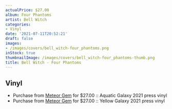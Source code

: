 ```yaml
---
actualPrice: $27.00
album: Four Phantoms
artist: Bell Witch
categories:
- Vinyl
date: '2021-07-11T20:52:21'
draft: false
images:
- /images/covers/bell_witch-four_phantoms.png
inStock: true
thumbnailImage: /images/covers/bell_witch-four_phantoms-thumb.png
title: Bell Witch - Four Phantoms
---
```


## Vinyl
* Purchase from [Meteor Gem](https://meteor-gem.com/products/bell-witch-four-phantoms-2xlp) for $27.00 :: Aquatic Galaxy 2021 press vinyl
* Purchase from [Meteor Gem](https://meteor-gem.com/products/bell-witch-four-phantoms-2xlp) for $27.00 :: Yellow Galaxy 2021 press vinyl
